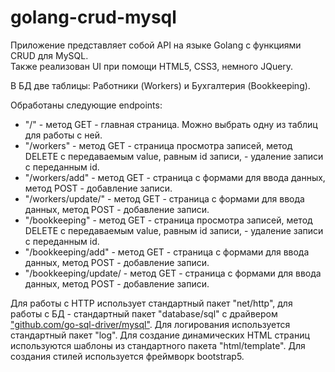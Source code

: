 # golang-crud-mysql

Приложение представляет собой API на языке Golang с функциями CRUD для MySQL. <br>
Также реализован UI при помощи HTML5, CSS3, немного JQuery.

В БД две таблицы: Работники (Workers) и Бухгалтерия (Bookkeeping).

Обработаны следующие endpoints:
* "/" - метод GET - главная страница. Можно выбрать одну из таблиц для работы с ней.
* "/workers" - метод GET - страница просмотра записей, метод DELETE с передаваемым value, равным id записи, - удаление записи с переданным id.
* "/workers/add" - метод GET - страница с формами для ввода данных, метод POST - добавление записи.
* "/workers/update/" - метод GET - страница с формами для ввода данных, метод POST - добавление записи.
* "/bookkeeping" -  метод GET - страница просмотра записей, метод DELETE с передаваемым value, равным id записи, - удаление записи с переданным id.
* "/bookkeeping/add" - метод GET - страница с формами для ввода данных, метод POST - добавление записи.
* "/bookkeeping/update/ -  метод GET - страница с формами для ввода данных, метод POST - добавление записи.

Для работы с HTTP использует стандартный пакет "net/http", для работы с БД - стандартный пакет "database/sql" с драйвером ["github.com/go-sql-driver/mysql"](github.com/go-sql-driver/mysql).
Для логирования используется стандартный пакет "log".
Для создание динамических HTML страниц используются шаблоны из стандартного пакета "html/template".
Для создания стилей используется фреймворк bootstrap5.
